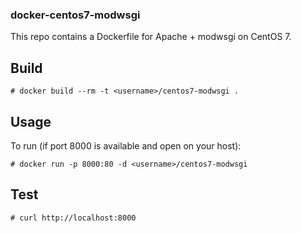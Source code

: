 ### docker-centos7-modwsgi

This repo contains a Dockerfile for Apache + modwsgi on CentOS 7.

## Build

```
# docker build --rm -t <username>/centos7-modwsgi .
```

## Usage

To run (if port 8000 is available and open on your host):

```
# docker run -p 8000:80 -d <username>/centos7-modwsgi
```

## Test

```
# curl http://localhost:8000
```
